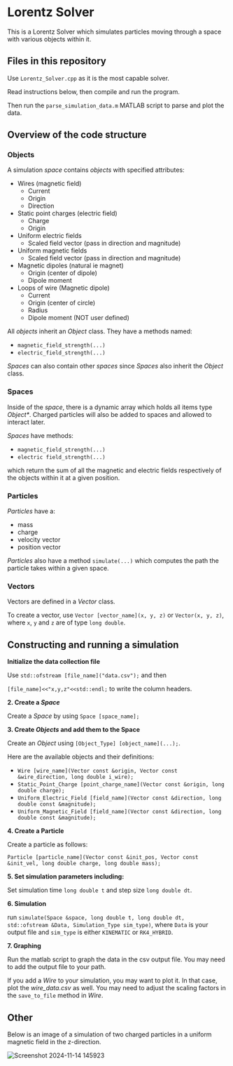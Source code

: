 # Lorentz Solver

This is a Lorentz Solver which simulates particles moving through a space with various objects within it. 

## Files in this repository

Use `Lorentz_Solver.cpp` as it is the most capable solver.

Read instructions below, then compile and run the program.

Then run the `parse_simulation_data.m` MATLAB script to parse and plot the data.

## Overview of the code structure

### **Objects**

A simulation _space_ contains _objects_ with specified attributes:
- Wires (magnetic field)
  - Current 
  - Origin
  - Direction
- Static point charges (electric field)
  - Charge
  - Origin
- Uniform electric fields
  - Scaled field vector (pass in direction and magnitude)
- Uniform magnetic fields
  - Scaled field vector (pass in direction and magnitude)
- Magnetic dipoles (natural ie magnet) 
  - Origin (center of dipole)
  - Dipole moment 
- Loops of wire (Magnetic dipole)
   - Current
   - Origin (center of circle)
   - Radius
   - Dipole moment (NOT user defined)


All _objects_ inherit an _Object_ class. They have a methods named:
- `magnetic_field_strength(...)`
- `electric_field_strength(...)`

_Spaces_ can also contain other _spaces_ since _Spaces_ also inherit the _Object_ class.

### **Spaces**

Inside of the _space_, there is a dynamic array which holds all items type _Object*_. 
Charged particles will also be added to spaces and allowed to interact later.

_Spaces_ have methods:
- `magnetic_field_strength(...)`
- `electric field_strength(...)`
  
which return the sum of all the magnetic and electric fields respectively of the objects within it at a given position.

### **Particles**

_Particles_ have a:   
- mass
- charge
- velocity vector
- position vector

_Particles_ also have a method `simulate(...)` which computes the path the particle takes within a given space. 

### Vectors

Vectors are defined in a _Vector_ class.

To create a vector, use `Vector [vector_name](x, y, z)` or `Vector(x, y, z)`, where `x`, `y` and `z` are of type `long double`.

## Constructing and running a simulation

**Initialize the data collection file**

Use `std::ofstream [file_name]("data.csv");` and then

`[file_name]<<"x,y,z"<<std::endl;` to write the column headers.

**2. Create a _Space_**
  
Create a _Space_ by using `Space [space_name];`

**3. Create _Objects_ and add them to the Space**

Create an _Object_ using `[Object_Type] [object_name](...);`.

Here are the available objects and their definitions:

- `Wire [wire_name](Vector const &origin, Vector const &wire_direction, long double i_wire);`
- `Static_Point_Charge [point_charge_name](Vector const &origin, long double charge);`
- `Uniform_Electric_Field [field_name](Vector const &direction, long double const &magnitude);`
- `Uniform_Magnetic_Field [field_name](Vector const &direction, long double const &magnitude);`
 
**4. Create a Particle**

Create a particle as follows:

`Particle [particle_name](Vector const &init_pos, Vector const &init_vel, long double charge, long double mass);`

**5. Set simulation parameters including:**

Set simulation time `long double t` and step size `long double dt`.

**6. Simulation**

run `simulate(Space &space, long double t, long double dt, std::ofstream &Data, Simulation_Type sim_type)`, where `Data` is your output file and `sim_type` is either `KINEMATIC` or `RK4_HYBRID`.

**7. Graphing**

Run the matlab script to graph the data in the csv output file. You may need to add the output file to your path. 

If you add a _Wire_ to your simulation, you may want to plot it. In that case, plot the _wire_data.csv_ as well. You may need to adjust the scaling factors in the `save_to_file` method in _Wire_.

## Other
Below is an image of a simulation of two charged particles in a uniform magnetic field in the z-direction.

![Screenshot 2024-11-14 145923](https://github.com/user-attachments/assets/6f2a0060-970b-4c92-913d-30f6483274c4)
